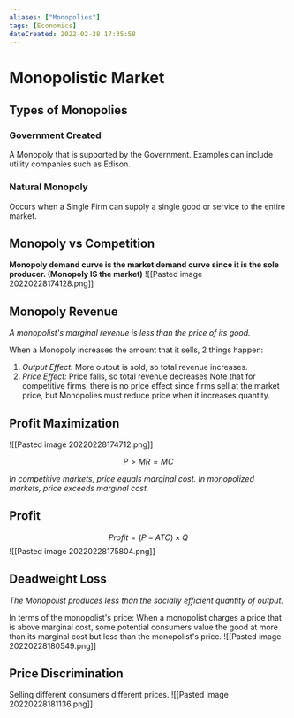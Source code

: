 ```yaml
---
aliases: ["Monopolies"] 
tags: [Economics] 
dateCreated: 2022-02-28 17:35:58
---
```

# Monopolistic Market

## Types of Monopolies
### Government Created
A Monopoly that is supported by the Government. Examples can include utility companies such as Edison.

### Natural Monopoly
Occurs when a Single Firm can supply a single good or service to the entire market.

## Monopoly vs Competition
**Monopoly demand curve is the market demand curve since it is the sole producer. (Monopoly IS the market)**
![[Pasted image 20220228174128.png]]

## Monopoly Revenue
*A monopolist's marginal revenue is less than the price of its good.*

When a Monopoly increases the amount that it sells, 2 things happen:
1. *Output Effect:* More output is sold, so total revenue increases.
2. *Price Effect:* Price falls, so total revenue decreases
Note that for competitive firms, there is no price effect since firms sell at the market price, but Monopolies must reduce price when it increases quantity.

## Profit Maximization

![[Pasted image 20220228174712.png]]

$$
	P > MR = MC
$$

*In competitive markets, price equals marginal cost. In monopolized markets, price exceeds marginal cost.*

## Profit
$$
	Profit = (P - ATC) \times Q
$$
![[Pasted image 20220228175804.png]]

## Deadweight Loss
*The Monopolist produces less than the socially efficient quantity of output.*

In terms of the monopolist's price: When a monopolist charges a price that is above marginal cost, some potential consumers value the good at more than its marginal cost but less than the monopolist's price.
![[Pasted image 20220228180549.png]]

## Price Discrimination
Selling different consumers different prices. 
![[Pasted image 20220228181136.png]]

